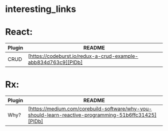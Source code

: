 # interesting_links

# React:

| Plugin | README |
| ------ | ------ |
| CRUD | [https://codeburst.io/redux-a-crud-example-abb834d763c9][PlDb] |

# Rx:

| Plugin | README |
| ------ | ------ |
| Why? | [https://medium.com/corebuild-software/why-you-should-learn-reactive-programming-51b6ffc31425][PlDb] |
